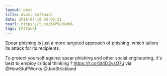 ```yaml
---
layout: post
title: Avast Software
date: 2018-07-18 03:00:21
tourl: https://t.co/bAP5udGmK6
tags: [Attack]
---
```

Spear phishing is just a more targeted approach of phishing, which tailors its attack for its recipients.

To protect yourself against spear phishing and other social engineering, it's best to employ critical thinking ? https://t.co/St4D2vsO7u via @HowStuffWorks @JonStrickland